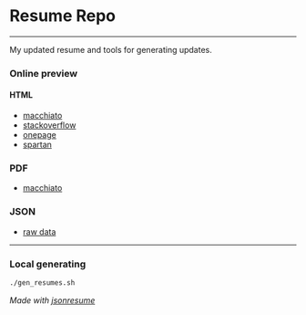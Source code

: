 # Resume Repo

---
My updated resume and tools for generating updates.

### Online preview

#### HTML
- [macchiato](https://witekosz.github.io/resume-repo/html/resume-macchiato.html)
- [stackoverflow](https://witekosz.github.io/resume-repo/html/resume-stackoverflow.html)
- [onepage](https://witekosz.github.io/resume-repo/html/resume-onepage.html)
- [spartan](https://witekosz.github.io/resume-repo/html/resume-spartan.html)

### PDF
- [macchiato](https://witekosz.github.io/resume-repo/pdf/resume-macchiato.pdf)

### JSON
- [raw data](https://witekosz.github.io/resume-repo/resume.json)

---

### Local generating

```bash
./gen_resumes.sh
```

_Made with [jsonresume](https://jsonresume.org/)_
